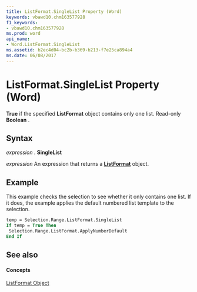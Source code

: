 ```yaml
---
title: ListFormat.SingleList Property (Word)
keywords: vbawd10.chm163577928
f1_keywords:
- vbawd10.chm163577928
ms.prod: word
api_name:
- Word.ListFormat.SingleList
ms.assetid: b2ec4d04-bc2b-b369-b213-f7e25ca894a4
ms.date: 06/08/2017
---
```



# ListFormat.SingleList Property (Word)

 **True** if the specified **ListFormat** object contains only one list. Read-only **Boolean** .


## Syntax

 _expression_ . **SingleList**

 _expression_ An expression that returns a **[ListFormat](Word.ListFormat.md)** object.


## Example

This example checks the selection to see whether it only contains one list. If it does, the example applies the default numbered list template to the selection.


```vb
temp = Selection.Range.ListFormat.SingleList 
If temp = True Then 
 Selection.Range.ListFormat.ApplyNumberDefault 
End If
```


## See also


#### Concepts


[ListFormat Object](Word.ListFormat.md)

